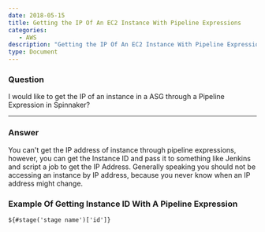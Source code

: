 ```yaml
---
date: 2018-05-15
title: Getting the IP Of An EC2 Instance With Pipeline Expressions
categories:
   - AWS
description: "Getting the IP Of An EC2 Instance With Pipeline Expressions"
type: Document
---
```


### Question
I would like to get the IP of an instance in a ASG through a Pipeline Expression in Spinnaker?

***

### Answer
You can't get the IP address of instance through pipeline expressions, however, you can get the Instance ID and pass it to something like Jenkins and script a job to get the IP Address. Generally speaking you should not be accessing an instance by IP address, because you never know when an IP address might change. 

### Example Of Getting Instance ID With A Pipeline Expression
`${#stage('stage name')['id']}`
